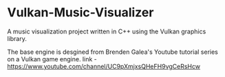 # Vulkan-Music-Visualizer
A music visualization project written in C++ using the Vulkan graphics library.

The base engine is desgined from Brenden Galea's Youtube tutorial series on a Vulkan game engine.
link - https://www.youtube.com/channel/UC9pXmjxsQHeFH9vgCeRsHcw
